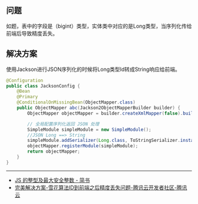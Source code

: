 ## 问题
如题，表中的字段是（bigint）类型，实体类中对应的是Long类型，当序列化传给前端后导致精度丢失。


## 解决方案
使用Jackson进行JSON序列化的时候将Long类型Id转成String响应给前端。
```java
@Configuration
public class JacksonConfig {
    @Bean
    @Primary
    @ConditionalOnMissingBean(ObjectMapper.class)
    public ObjectMapper abc(Jackson2ObjectMapperBuilder builder) {
        ObjectMapper objectMapper = builder.createXmlMapper(false).build();

        // 全局配置序列化返回 JSON 处理
        SimpleModule simpleModule = new SimpleModule();
        //JSON Long ==> String
        simpleModule.addSerializer(Long.class, ToStringSerializer.instance);
        objectMapper.registerModule(simpleModule);
        return objectMapper;
    }
}
```

---
- [JS 的整型及最大安全整数 - 简书](https://www.jianshu.com/p/05395ded2569)
- [完美解决方案-雪花算法ID到前端之后精度丢失问题-腾讯云开发者社区-腾讯云](https://cloud.tencent.com/developer/article/1703457)

